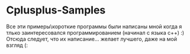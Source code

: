 # Cplusplus-Samples
Все эти примеры\короткие программы были написаны мной когда я тлько заинтересовался программированием (начинал с языка с++) :)
Отсюда следует, что их написание... желает лучшего, даже на мой взгляд (:

